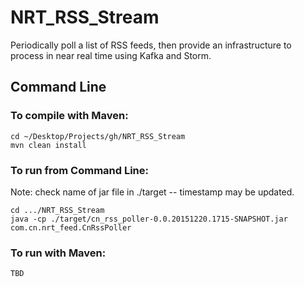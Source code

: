 # NRT_RSS_Stream
Periodically poll a list of RSS feeds, then provide an infrastructure
to process in near real time using Kafka and Storm.

## Command Line

### To compile with Maven:
```
cd ~/Desktop/Projects/gh/NRT_RSS_Stream
mvn clean install
```

### To run from Command Line:
Note: check name of jar file in ./target -- timestamp may be updated.
```
cd .../NRT_RSS_Stream
java -cp ./target/cn_rss_poller-0.0.20151220.1715-SNAPSHOT.jar com.cn.nrt_feed.CnRssPoller
```

### To run with Maven:
```
TBD
```



